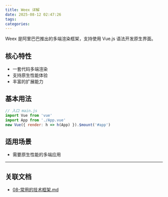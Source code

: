 ```yaml
---
title: Weex 详解
date: 2025-08-12 02:47:26
tags:
categories:
---
```


Weex 是阿里巴巴推出的多端渲染框架，支持使用 Vue.js 语法开发原生界面。

## 核心特性

- 一套代码多端渲染
- 支持原生性能体验
- 丰富的扩展能力

## 基本用法

```js
// 入口 main.js
import Vue from 'vue'
import App from './App.vue'
new Vue({ render: h => h(App) }).$mount('#app')
```

## 适用场景

- 需要原生性能的多端应用

---

## 关联文档

- [08-常用的技术框架.md](./08-常用的技术框架.md)